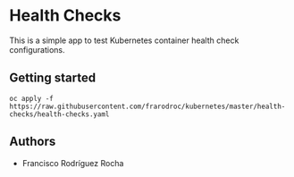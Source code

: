 # Health Checks

This is a simple app to test Kubernetes container health check configurations.

## Getting started

```
oc apply -f https://raw.githubusercontent.com/frarodroc/kubernetes/master/health-checks/health-checks.yaml
```

## Authors

* Francisco Rodríguez Rocha
